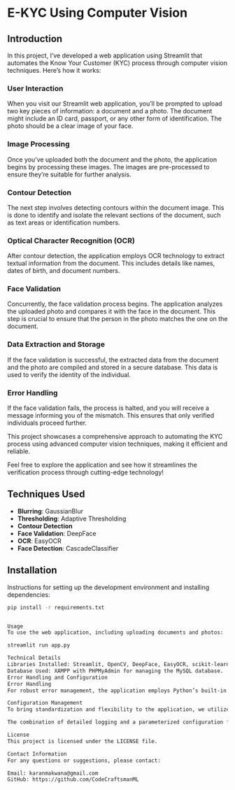 # E-KYC Using Computer Vision

## Introduction

In this project, I’ve developed a web application using Streamlit that automates the Know Your Customer (KYC) process through computer vision techniques. Here’s how it works:

### User Interaction

When you visit our Streamlit web application, you’ll be prompted to upload two key pieces of information: a document and a photo. The document might include an ID card, passport, or any other form of identification. The photo should be a clear image of your face.

### Image Processing

Once you’ve uploaded both the document and the photo, the application begins by processing these images. The images are pre-processed to ensure they’re suitable for further analysis.

### Contour Detection

The next step involves detecting contours within the document image. This is done to identify and isolate the relevant sections of the document, such as text areas or identification numbers.

### Optical Character Recognition (OCR)

After contour detection, the application employs OCR technology to extract textual information from the document. This includes details like names, dates of birth, and document numbers.

### Face Validation

Concurrently, the face validation process begins. The application analyzes the uploaded photo and compares it with the face in the document. This step is crucial to ensure that the person in the photo matches the one on the document.

### Data Extraction and Storage

If the face validation is successful, the extracted data from the document and the photo are compiled and stored in a secure database. This data is used to verify the identity of the individual.

### Error Handling

If the face validation fails, the process is halted, and you will receive a message informing you of the mismatch. This ensures that only verified individuals proceed further.

This project showcases a comprehensive approach to automating the KYC process using advanced computer vision techniques, making it efficient and reliable.

Feel free to explore the application and see how it streamlines the verification process through cutting-edge technology!

## Techniques Used

- **Blurring**: GaussianBlur
- **Thresholding**: Adaptive Thresholding
- **Contour Detection**
- **Face Validation**: DeepFace
- **OCR**: EasyOCR
- **Face Detection**: CascadeClassifier

## Installation

Instructions for setting up the development environment and installing dependencies:

```bash
pip install -r requirements.txt


Usage
To use the web application, including uploading documents and photos:

streamlit run app.py

Technical Details
Libraries Installed: Streamlit, OpenCV, DeepFace, EasyOCR, scikit-learn, pandas, SQLAlchemy
Database Used: XAMPP with PHPMyAdmin for managing the MySQL database.
Error Handling and Configuration
Error Handling
For robust error management, the application employs Python’s built-in logging module. This ensures that all critical issues are logged systematically, allowing for easier debugging and monitoring of the application’s performance. The logging system captures detailed error messages and exceptions, which are essential for diagnosing issues and maintaining the reliability of the application.

Configuration Management
To bring standardization and flexibility to the application, we utilize a configuration.yaml file. This approach allows for parameterized configuration of various components of the system, including paths, thresholds, and other operational parameters. By externalizing configuration settings into a YAML file, we ensure that the codebase remains clean and adaptable. Users can easily modify configurations without altering the core application logic, promoting better maintainability and scalability.

The combination of detailed logging and a parameterized configuration file enhances the application’s resilience and adaptability, making it easier to manage and evolve over time.

License
This project is licensed under the LICENSE file.

Contact Information
For any questions or suggestions, please contact:

Email: karanmakwana@gmail.com
GitHub: https://github.com/CodeCraftsmanML


